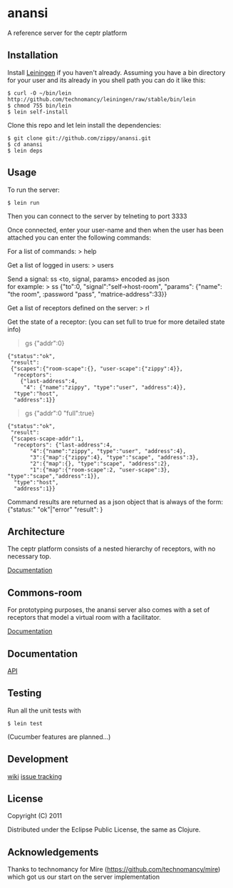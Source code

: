 # anansi

A reference server for the ceptr platform

## Installation

Install [Leiningen](http://github.com/technomancy/leiningen) if you
haven't already.  Assuming you have a bin directory for your user and
its already in you shell path you can do it like this:

    $ curl -O ~/bin/lein http://github.com/technomancy/leiningen/raw/stable/bin/lein
    $ chmod 755 bin/lein
    $ lein self-install

Clone this repo and let lein install the dependencies:

    $ git clone git://github.com/zippy/anansi.git
    $ cd anansi
    $ lein deps

## Usage

To run the server:

    $ lein run

Then you can connect to the server by telneting to port 3333

Once connected, enter your user-name and then when the user has been
attached you can enter the following commands:

For a list of commands:
    > help

Get a list of logged in users:
    > users

Send a signal:
    ss <to, signal, params> encoded as json  
for example:
    > ss {"to":0, "signal":"self->host-room", "params": {"name": "the room", :password "pass", "matrice-address":33}}
    
Get a list of receptors defined on the server:
    > rl

Get the state of a receptor: (you can set full to true for more detailed state info)
> gs {"addr":0}

    {"status":"ok",
     "result":
     {"scapes":{"room-scape":{}, "user-scape":{"zippy":4}},
      "receptors":
        {"last-address":4, 
         "4": {"name":"zippy", "type":"user", "address":4}},
      "type":"host",
      "address":1}}

> gs {"addr":0 "full":true}

    {"status":"ok",
     "result":
     {"scapes-scape-addr":1,
      "receptors": {"last-address":4,
           "4":{"name":"zippy", "type":"user", "address":4},
           "3":{"map":{"zippy":4}, "type":"scape", "address":3},
           "2":{"map":{}, "type":"scape", "address":2},
           "1":{"map":{"room-scape":2, "user-scape":3}, "type":"scape","address":1}},
      "type":"host",
      "address":1}}

Command results are returned as a json object that is always of the form:
    {"status:" "ok"|"error"
     "result": <result-value>}

## Architecture

The ceptr platform consists of a nested hierarchy of receptors, with no necessary top.

[Documentation](https://github.com/zippy/anansi/blob/master/README-ceptr-architecture.markdown)
 

## Commons-room

For prototyping purposes, the anansi server also comes with a set of receptors that model a virtual room with a facilitator.

[Documentation](https://github.com/zippy/anansi/blob/master/README-commons-room.markdown)

## Documentation

[API](http://zippy.github.com/anansi/)

## Testing

Run all the unit tests with 

    $ lein test

(Cucumber features are planned...)

## Development

[wiki](https://github.com/zippy/anansi/wiki)
[issue tracking](https://secure.bettermeans.com/projects/1157)


## License

Copyright (C) 2011

Distributed under the Eclipse Public License, the same as Clojure.

## Acknowledgements

Thanks to technomancy for Mire (https://github.com/technomancy/mire)
which got us our start on the server implementation
